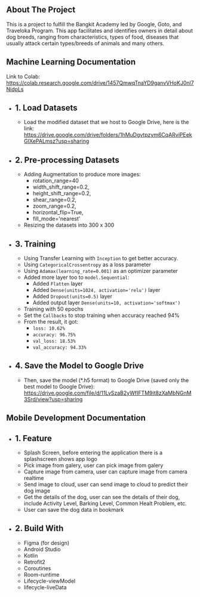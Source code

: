 ## About The Project

This is a project to fulfill the Bangkit Academy led by Google, Goto, and Traveloka Program. This app facilitates and identifies owners in detail about dog breeds, ranging from characteristics, types of food, diseases that usually attack certain types/breeds of animals and many others.

## Machine Learning Documentation

Link to Colab: <br>
https://colab.research.google.com/drive/1457QmwqTnaYD9ganvVHoKJ0nl7NidpLs

- ## 1. Load Datasets 
  - Load the modified dataset that we host to Google Drive, here is the link: <br> https://drive.google.com/drive/folders/1hMuDgvtpzym6CqARviPEekGIXePALmsz?usp=sharing

- ## 2. Pre-processing Datasets
  - Adding Augmentation to produce more images:
    - rotation_range=40
    - width_shift_range=0.2,
    - height_shift_range=0.2,
    - shear_range=0.2,
    - zoom_range=0.2,
    - horizontal_flip=True,
    - fill_mode='nearest'
  - Resizing the datasets into 300 x 300

- ## 3. Training

   - Using Transfer Learning with `Inception` to get better accuracy.
   - Using `CategoricalCrossentropy` as a loss parameter
   - Using `Adamax(learning_rate=0.001)` as an optimizer parameter
   - Added more layer too to `model.Sequential`:  
     -  Added `Flatten` layer
     -  Added `Dense(units=1024, activation='relu')` layer 
     -  Added `Dropout(units=0.5)` layer
     -  Added output layer `Dense(units=10, activation='softmax')`
  - Training with 50 epochs
  - Set the `Callbacks` to stop training when accuracy reached 94%
  - From the result, it got:
    - `loss: 10.62%`
    - `accuracy: 96.75%`
    - `val_loss: 18.53%`
    - `val_accuracy: 94.33%`
- ## 4. Save the Model to Google Drive
  - Then, save the model (*.h5 format) to Google Drive (saved only the best model to Google Drive):<br>
https://drive.google.com/file/d/11LvSzaB2yWfIFTM9it8zXaMbNGnM3Srd/view?usp=sharing

## Mobile Development Documentation
- ## 1. Feature
   - Splash Screen, before entering the application there is a splashscreen shows app logo
   - Pick image from galery, user can pick image from galery
   - Capture image from camera, user can capture image from camera realtime
   - Send image to cloud, user can send image to cloud to predict their dog image
   - Get the details of the dog, user can see the details of their dog, include Activity Level, Barking Level, Common Healt Problem, etc.
   - User can save the dog data in bookmark

- ## 2. Build With
   - Figma (for design)
   - Android Studio
   - Kotlin
   - Retrofit2
   - Coroutines
   - Room-runtime
   - Lifecycle-viewModel
   - lifecycle-liveData
